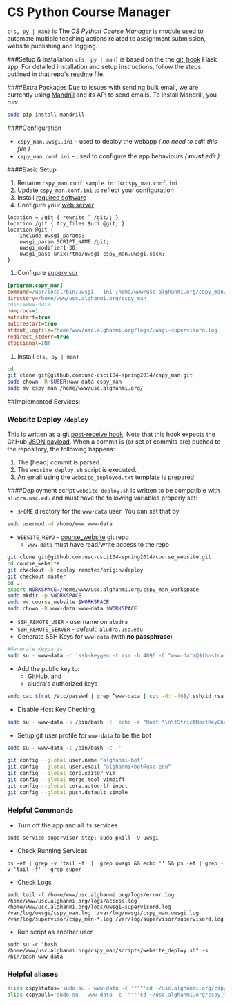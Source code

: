 # CS Python Course Manager

`c(s, py | man)` is The _CS Python Course Manager_ is module used to automate multiple teaching actions related to assignment submission, website publishing and logging.

###Setup & Installation
`c(s, py | man)` is based on the the [git_hook](https://github.com/alghanmi/git_hook) Flask app. For detailed installation and setup instructions, follow the steps outlined in that repo's [readme](https://github.com/alghanmi/git_hook/blob/master/README.md) file.

####Extra Packages
Due to issues with sending bulk email, we are currently using [Mandrill](https://mandrill.com/) and its API to send emails. To install Mandrill, you run:
```bash
sudo pip install mandrill
```

####Configuration
  + `cspy_man.uwsgi.ini` - used to deploy the webapp _( no need to edit this file )_
  + `cspy_man.conf.ini` - used to configure the app behaviours _( **must** edit )_

####Basic Setup
  1. Rename `cspy_man.conf.sample.ini` to `cspy_man.conf.ini`
  1. Update `cspy_man.conf.ini` to reflect your configuration
  1. Install [required software](https://github.com/alghanmi/git_hook#setup)
  1. Configure your [web server](https://github.com/alghanmi/git_hook/blob/master/README.md#nginx-configuration)
  ```nginx
location = /git { rewrite ^ /git/; }
location /git { try_files $uri @git; }
location @git {
      include uwsgi_params;
      uwsgi_param SCRIPT_NAME /git;
      uwsgi_modifier1 30;
      uwsgi_pass unix:/tmp/uwsgi-cspy_man.uwsgi.sock;
}

  ```
  1. Configure [supervisor](https://github.com/alghanmi/git_hook#supervisor-configuration)
  
  ```ini
[program:cspy_man]
command=/usr/local/bin/uwsgi --ini /home/www/usc.alghanmi.org/cspy_man/cspy_man.uwsgi.ini
directory=/home/www/usc.alghanmi.org/cspy_man
;user=www-data
numprocs=1
autostart=true
autorestart=true
stdout_logfile=/home/www/usc.alghanmi.org/logs/uwsgi-supervisord.log
redirect_stderr=true
stopsignal=INT
```

  1. Install `c(s, py | man)`
  
```bash
cd
git clone git@github.com:usc-csci104-spring2014/cspy_man.git
sudo chown -R $USER:www-data cspy_man
sudo mv cspy_man /home/www/usc.alghanmi.org/
```

##Implemented Services:
### Website Deploy `/deploy`
This is written as a git [post-receive hook](https://help.github.com/articles/post-receive-hooks). Note that this hook expects the GitHub [JSON payload](https://help.github.com/articles/post-receive-hooks#the-payload). When a commit is (or set of commits are) pushed to the repository, the following happens:
  1. The [head] commit is parsed.
  1. The `website_deploy.sh` script is executed.
  1. An email using the `website_deployed.txt` template is prepared

####Deployment script
`website_deploy.sh` is written to be compatible with `aludra.usc.edu` and must have the following variables properly set:
  + `$HOME` directory for the `www-data` user. You can set that by
```bash
sudo usermod -d /home/www www-data
```
  + `WEBSITE_REPO` - [course_website](https://github.com/usc-csci201-fall2013/course_website) git repo
    * `www-data` must have read/write access to the repo

```bash
git clone git@github.com:usc-csci104-spring2014/course_website.git
cd course_website
git checkout -b deploy remotes/origin/deploy
git checkout master
cd ..
export WORKSPACE=/home/www/usc.alghanmi.org/cspy_man_workspace
sudo mkdir -p $WORKSPACE
sudo mv course_website $WORKSPACE
sudo chown -R www-data:www-data $WORKSPACE
```

  + `SSH_REMOTE_USER` - username on `aludra`
  + `SSH_REMOTE_SERVER` - default: `aludra.usc.edu`
  + Generate SSH Keys for `www-data` (with **no passphrase**)

```bash
#Generate Keyparis
sudo su - www-data -c 'ssh-keygen -t rsa -b 4096 -C "www-data@$(hostname -f)"'
```

  + Add the public key to:
    * [GitHub](https://github.com/settings/ssh), and
    * aludra's authorized keys

```bash
sudo cat $(cat /etc/passwd | grep ^www-data | cut -d: -f6)/.ssh/id_rsa.pub
```

  + Disable Host Key Checking
  
```bash
sudo su - www-data -s /bin/bash -c 'echo -e "Host *\n\tStrictHostKeyChecking no" | tee -a $HOME/.ssh/config'
```

  + Setup git user profile for `www-data` to be the bot

```bash
sudo su - www-data -s /bin/bash -c ''

git config --global user.name "alghanmi-bot"
git config --global user.email "alghanmi+bot@usc.edu"
git config --global core.editor vim
git config --global merge.tool vimdiff
git config --global core.autocrlf input
git config --global push.default simple
```

### Helpful Commands
  + Turn off the app and all its services
```
sudo service supervisor stop; sudo pkill -9 uwsgi
```
  + Check Running Services
```
ps -ef | grep -v 'tail -f' |  grep uwsgi && echo '' && ps -ef | grep -v 'tail -f' | grep super
```
  + Check Logs
```
sudo tail -f /home/www/usc.alghanmi.org/logs/error.log /home/www/usc.alghanmi.org/logs/access.log /home/www/usc.alghanmi.org/logs/uwsgi-supervisord.log /var/log/uwsgi/cspy_man.log  /var/log/uwsgi/cspy_man.uwsgi.log  /var/log/supervisor/cspy_man-*.log /var/log/supervisor/supervisord.log
```
  + Run script as another user
```
sudo su -c "bash /home/www/usc.alghanmi.org/cspy_man/scripts/website_deploy.sh" -s /bin/bash www-data
```

### Helpful aliases

```bash
alias cspystatus='sudo su - www-data -c '"'"'cd ~/usc.alghanmi.org/cspy_man; git status'"'"''
alias cspypull='sudo su - www-data -c '"'"'cd ~/usc.alghanmi.org/cspy_man; git pull'"'"''
```
